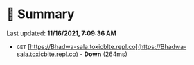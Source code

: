 # 📖 Summary
Last updated: **11/16/2021, 7:09:36 AM**

- `GET` [https://Bhadwa-sala.toxicblte.repl.co](https://Bhadwa-sala.toxicblte.repl.co) - **Down** (264ms)
